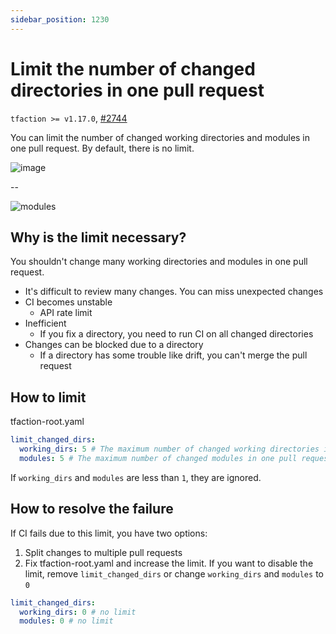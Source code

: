 ```yaml
---
sidebar_position: 1230
---
```


# Limit the number of changed directories in one pull request

`tfaction >= v1.17.0`, [#2744](https://github.com/suzuki-shunsuke/tfaction/pull/2744)

You can limit the number of changed working directories and modules in one pull request.
By default, there is no limit.

![image](https://github.com/user-attachments/assets/3cb10063-e35f-4fab-b449-b708f3298b4d)

--

![modules](https://github.com/user-attachments/assets/71dcc073-31bd-4e6b-a24b-dee96bdddb61)

## Why is the limit necessary?

You shouldn't change many working directories and modules in one pull request.

- It's difficult to review many changes. You can miss unexpected changes
- CI becomes unstable
  - API rate limit
- Inefficient
  - If you fix a directory, you need to run CI on all changed directories
- Changes can be blocked due to a directory
  - If a directory has some trouble like drift, you can't merge the pull request

## How to limit

tfaction-root.yaml

```yaml
limit_changed_dirs:
  working_dirs: 5 # The maximum number of changed working directories in one pull request
  modules: 5 # The maximum number of changed modules in one pull request
```

If `working_dirs` and `modules` are less than `1`, they are ignored.

## How to resolve the failure

If CI fails due to this limit, you have two options:

1. Split changes to multiple pull requests
1. Fix tfaction-root.yaml and increase the limit. If you want to disable the limit, remove `limit_changed_dirs` or change `working_dirs` and `modules` to `0`

```yaml
limit_changed_dirs:
  working_dirs: 0 # no limit
  modules: 0 # no limit
```
